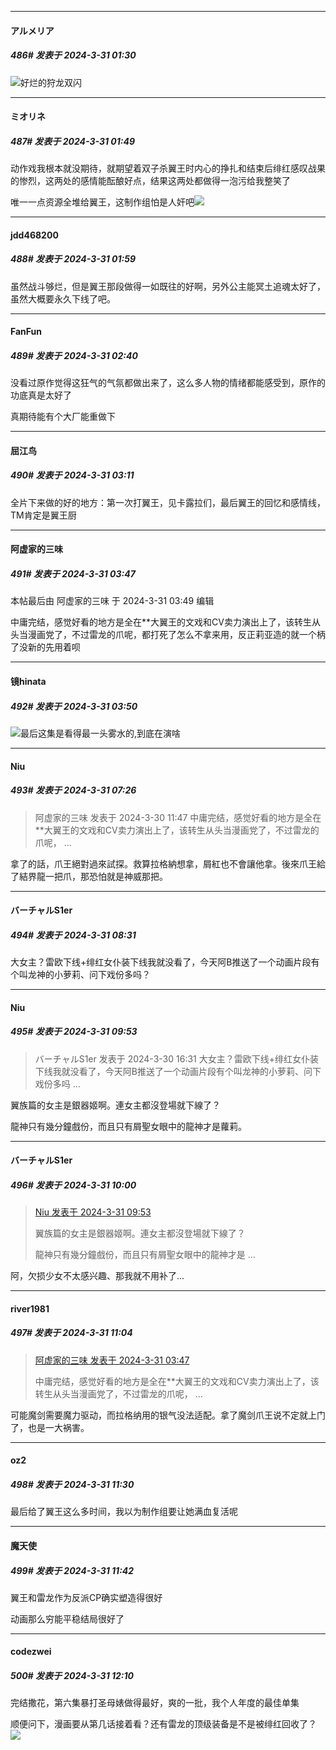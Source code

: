 ﻿
*****

####  アルメリア  
##### 486#       发表于 2024-3-31 01:30

<img src="https://static.saraba1st.com/image/smiley/face2017/037.png" referrerpolicy="no-referrer">好烂的狩龙双闪


*****

####  ミオリネ  
##### 487#       发表于 2024-3-31 01:49

动作戏我根本就没期待，就期望着双子杀翼王时内心的挣扎和结束后绯红感叹战果的惨烈，这两处的感情能酝酿好点，结果这两处都做得一泡污给我整笑了

唯一一点资源全堆给翼王，这制作组怕是人奸吧<img src="https://static.saraba1st.com/image/smiley/face2017/220.png" referrerpolicy="no-referrer">


*****

####  jdd468200  
##### 488#       发表于 2024-3-31 01:59

虽然战斗够烂，但是翼王那段做得一如既往的好啊，另外公主能冥土追魂太好了，虽然大概要永久下线了吧。


*****

####  FanFun  
##### 489#       发表于 2024-3-31 02:40

没看过原作觉得这狂气的气氛都做出来了，这么多人物的情绪都能感受到，原作的功底真是太好了

真期待能有个大厂能重做下


*****

####  屈江鸟  
##### 490#       发表于 2024-3-31 03:11

全片下来做的好的地方：第一次打翼王，见卡露拉们，最后翼王的回忆和感情线，TM肯定是翼王厨


*****

####  阿虚家的三味  
##### 491#       发表于 2024-3-31 03:47

 本帖最后由 阿虚家的三味 于 2024-3-31 03:49 编辑 

中庸完结，感觉好看的地方是全在**大翼王的文戏和CV卖力演出上了，该转生从头当漫画党了，不过雷龙的爪呢，都打死了怎么不拿来用，反正莉亚造的就一个柄了没新的先用着呗


*****

####  镜hinata  
##### 492#       发表于 2024-3-31 03:50

<img src="https://static.saraba1st.com/image/smiley/face2017/001.png" referrerpolicy="no-referrer">最后这集是看得最一头雾水的,到底在演啥


*****

####  Niu  
##### 493#       发表于 2024-3-31 07:26

<blockquote>阿虚家的三味 发表于 2024-3-30 11:47
中庸完结，感觉好看的地方是全在**大翼王的文戏和CV卖力演出上了，该转生从头当漫画党了，不过雷龙的爪呢， ...</blockquote>
拿了的話，爪王絕對過來試探。救算拉格納想拿，屑紅也不會讓他拿。後來爪王給了結界龍一把爪，那恐怕就是神威那把。


*****

####  バーチャルS1er  
##### 494#       发表于 2024-3-31 08:31

大女主？雷欧下线+绯红女仆装下线我就没看了，今天阿B推送了一个动画片段有个叫龙神的小萝莉、问下戏份多吗？


*****

####  Niu  
##### 495#       发表于 2024-3-31 09:53

<blockquote>バーチャルS1er 发表于 2024-3-30 16:31
大女主？雷欧下线+绯红女仆装下线我就没看了，今天阿B推送了一个动画片段有个叫龙神的小萝莉、问下戏份多吗 ...</blockquote>
翼族篇的女主是銀器姬啊。連女主都沒登場就下線了？

龍神只有幾分鐘戲份，而且只有屑聖女眼中的龍神才是蘿莉。


*****

####  バーチャルS1er  
##### 496#       发表于 2024-3-31 10:00

<blockquote><a href="httphttps://bbs.saraba1st.com/2b/forum.php?mod=redirect&amp;goto=findpost&amp;pid=64435117&amp;ptid=2058325" target="_blank">Niu 发表于 2024-3-31 09:53</a>

翼族篇的女主是銀器姬啊。連女主都沒登場就下線了？

龍神只有幾分鐘戲份，而且只有屑聖女眼中的龍神才是 ...</blockquote>
阿，欠损少女不太感兴趣、那我就不用补了...


*****

####  river1981  
##### 497#       发表于 2024-3-31 11:04

<blockquote><a href="httphttps://bbs.saraba1st.com/2b/forum.php?mod=redirect&amp;goto=findpost&amp;pid=64434293&amp;ptid=2058325" target="_blank">阿虚家的三味 发表于 2024-3-31 03:47</a>

中庸完结，感觉好看的地方是全在**大翼王的文戏和CV卖力演出上了，该转生从头当漫画党了，不过雷龙的爪呢， ...</blockquote>
可能魔剑需要魔力驱动，而拉格纳用的银气没法适配。拿了魔剑爪王说不定就上门了，也是一大祸害。


*****

####  oz2  
##### 498#       发表于 2024-3-31 11:30

最后给了翼王这么多时间，我以为制作组要让她满血复活呢


*****

####  魔天使  
##### 499#       发表于 2024-3-31 11:42

翼王和雷龙作为反派CP确实塑造得很好

动画那么穷能平稳结局很好了


*****

####  codezwei  
##### 500#       发表于 2024-3-31 12:10

完结撒花，第六集暴打圣母婊做得最好，爽的一批，我个人年度的最佳单集

顺便问下，漫画要从第几话接着看？还有雷龙的顶级装备是不是被绯红回收了？<img src="https://static.saraba1st.com/image/smiley/face2017/177.png" referrerpolicy="no-referrer">

